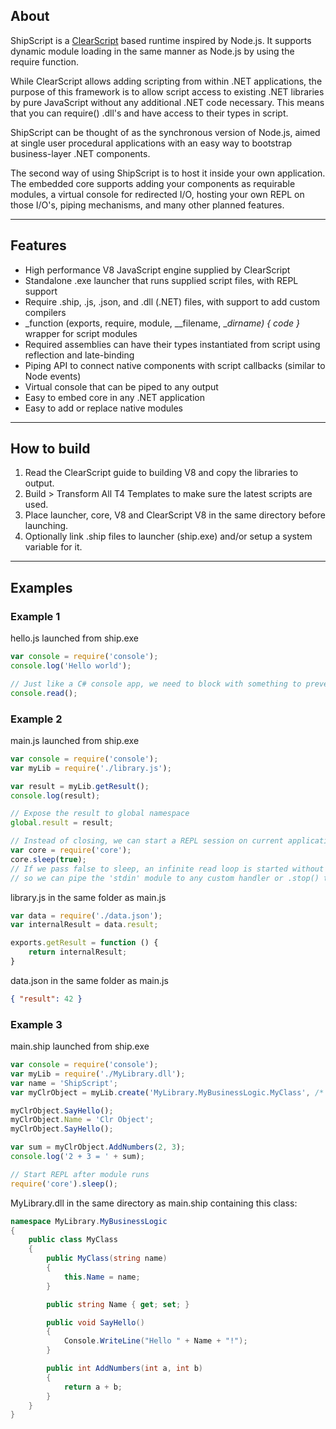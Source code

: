 ## About
ShipScript is a [ClearScript](http://clearscript.codeplex.com) based runtime inspired by Node.js. It supports dynamic module loading in the same manner as Node.js by using the require function.

While ClearScript allows adding scripting from within .NET applications, the purpose of this framework is to allow script access to existing .NET libraries by pure JavaScript without any additional .NET code necessary. This means that you can require() .dll's and have access to their types in script.

ShipScript can be thought of as the synchronous version of Node.js, aimed at single user procedural applications with an easy way to bootstrap business-layer .NET components.

The second way of using ShipScript is to host it inside your own application. The embedded core supports adding your components as requirable modules, a virtual console for redirected I/O, hosting your own REPL on those I/O's, piping mechanisms, and many other planned features.

---

## Features
* High performance V8 JavaScript engine supplied by ClearScript
* Standalone .exe launcher that runs supplied script files, with REPL support
* Require .ship, .js, .json, and .dll (.NET) files, with support to add custom compilers
* _function (exports, require, module, __filename, __dirname) { code }_ wrapper for script modules
* Required assemblies can have their types instantiated from script using reflection and late-binding
* Piping API to connect native components with script callbacks (similar to Node events)
* Virtual console that can be piped to any output
* Easy to embed core in any .NET application
* Easy to add or replace native modules

---

## How to build
1. Read the ClearScript guide to building V8 and copy the libraries to output.
2. Build > Transform All T4 Templates to make sure the latest scripts are used.
3. Place launcher, core, V8 and ClearScript V8 in the same directory before launching.
4. Optionally link .ship files to launcher (ship.exe) and/or setup a system variable for it.

---

## Examples
### Example 1
hello.js launched from ship.exe
```javascript
var console = require('console');
console.log('Hello world');

// Just like a C# console app, we need to block with something to prevent closing
console.read();
```
### Example 2
main.js launched from ship.exe
```javascript
var console = require('console');
var myLib = require('./library.js');

var result = myLib.getResult();
console.log(result);

// Expose the result to global namespace
global.result = result;

// Instead of closing, we can start a REPL session on current application to inspect our application state
var core = require('core');
core.sleep(true);
// If we pass false to sleep, an infinite read loop is started without REPL
// so we can pipe the 'stdin' module to any custom handler or .stop() the loop
```
library.js in the same folder as main.js
```javascript
var data = require('./data.json');
var internalResult = data.result;

exports.getResult = function () {
    return internalResult;
}
```
data.json in the same folder as main.js
```json
{ "result": 42 }
```
### Example 3
main.ship launched from ship.exe
```javascript
var console = require('console');
var myLib = require('./MyLibrary.dll');
var name = 'ShipScript';
var myClrObject = myLib.create('MyLibrary.MyBusinessLogic.MyClass', /* constructor parameters */ name);

myClrObject.SayHello();
myClrObject.Name = 'Clr Object';
myClrObject.SayHello();

var sum = myClrObject.AddNumbers(2, 3);
console.log('2 + 3 = ' + sum);

// Start REPL after module runs
require('core').sleep();
```
MyLibrary.dll in the same directory as main.ship containing this class:
```cs
namespace MyLibrary.MyBusinessLogic
{
    public class MyClass
    {
        public MyClass(string name)
        {
            this.Name = name;
        }

        public string Name { get; set; }

        public void SayHello()
        {
            Console.WriteLine("Hello " + Name + "!");
        }

        public int AddNumbers(int a, int b)
        {
            return a + b;
        }
    }
}
```
